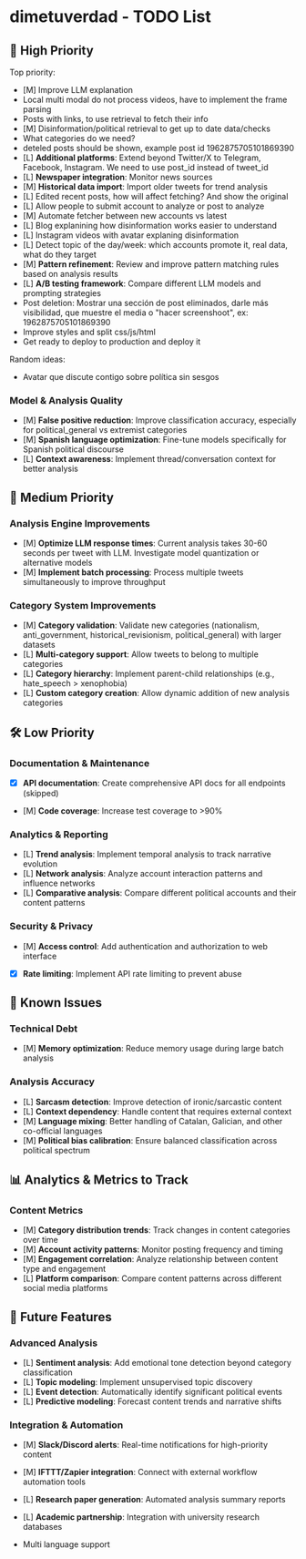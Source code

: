 # dimetuverdad - TODO List

## 🚀 High Priority

Top priority:

- [M] Improve LLM explanation
- Local multi modal do not process videos, have to implement the frame parsing
- Posts with links, to use retrieval to fetch their info
- [M] Disinformation/political retrieval to get up to date data/checks
- What categories do we need?
- deteled posts should be shown, example post id 1962875705101869390
- [L] **Additional platforms**: Extend beyond Twitter/X to Telegram, Facebook, Instagram. We need to use post_id instead of tweet_id
- [L] **Newspaper integration**: Monitor news sources
- [M] **Historical data import**: Import older tweets for trend analysis
- [L] Edited recent posts, how will affect fetching? And show the original
- [L] Allow people to submit account to analyze or post to analyze
- [M] Automate fetcher between new accounts vs latest
- [L] Blog explanining how disinformation works easier to understand
- [L] Instagram videos with avatar explaning disinformation
- [L] Detect topic of the day/week: which accounts promote it, real data, what do they target
- [M] **Pattern refinement**: Review and improve pattern matching rules based on analysis results
- [L] **A/B testing framework**: Compare different LLM models and prompting strategies
- Post deletion: Mostrar una sección de post eliminados, darle más visibilidad, que muestre el media o "hacer screenshoot", ex:  1962875705101869390
- Improve styles and split css/js/html
- Get ready to deploy to production and deploy it

Random ideas:

- Avatar que discute contigo sobre política sin sesgos

### Model & Analysis Quality
- [M] **False positive reduction**: Improve classification accuracy, especially for political_general vs extremist categories
- [M] **Spanish language optimization**: Fine-tune models specifically for Spanish political discourse
- [L] **Context awareness**: Implement thread/conversation context for better analysis

## 🔧 Medium Priority

### Analysis Engine Improvements
- [M] **Optimize LLM response times**: Current analysis takes 30-60 seconds per tweet with LLM. Investigate model quantization or alternative models
- [M] **Implement batch processing**: Process multiple tweets simultaneously to improve throughput

### Category System Improvements
- [M] **Category validation**: Validate new categories (nationalism, anti_government, historical_revisionism, political_general) with larger datasets
- [L] **Multi-category support**: Allow tweets to belong to multiple categories
- [L] **Category hierarchy**: Implement parent-child relationships (e.g., hate_speech > xenophobia)
- [L] **Custom category creation**: Allow dynamic addition of new analysis categories

## 🛠️ Low Priority

### Documentation & Maintenance
- [x] **API documentation**: Create comprehensive API docs for all endpoints (skipped)
- [M] **Code coverage**: Increase test coverage to >90%

### Analytics & Reporting
- [L] **Trend analysis**: Implement temporal analysis to track narrative evolution
- [L] **Network analysis**: Analyze account interaction patterns and influence networks
- [L] **Comparative analysis**: Compare different political accounts and their content patterns

### Security & Privacy
- [M] **Access control**: Add authentication and authorization to web interface
- [x] **Rate limiting**: Implement API rate limiting to prevent abuse

## 🐛 Known Issues

### Technical Debt
- [M] **Memory optimization**: Reduce memory usage during large batch analysis

### Analysis Accuracy
- [L] **Sarcasm detection**: Improve detection of ironic/sarcastic content
- [L] **Context dependency**: Handle content that requires external context
- [M] **Language mixing**: Better handling of Catalan, Galician, and other co-official languages
- [M] **Political bias calibration**: Ensure balanced classification across political spectrum

## 📊 Analytics & Metrics to Track

### Content Metrics
- [M] **Category distribution trends**: Track changes in content categories over time
- [M] **Account activity patterns**: Monitor posting frequency and timing
- [M] **Engagement correlation**: Analyze relationship between content type and engagement
- [L] **Platform comparison**: Compare content patterns across different social media platforms

## 🎯 Future Features

### Advanced Analysis
- [L] **Sentiment analysis**: Add emotional tone detection beyond category classification
- [L] **Topic modeling**: Implement unsupervised topic discovery
- [L] **Event detection**: Automatically identify significant political events
- [L] **Predictive modeling**: Forecast content trends and narrative shifts

### Integration & Automation
- [M] **Slack/Discord alerts**: Real-time notifications for high-priority content
- [M] **IFTTT/Zapier integration**: Connect with external workflow automation tools
- [L] **Research paper generation**: Automated analysis summary reports
- [L] **Academic partnership**: Integration with university research databases

- Multi language support